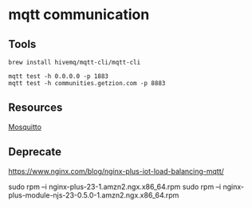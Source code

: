 # mqtt communication

## Tools

```
brew install hivemq/mqtt-cli/mqtt-cli
```

```
mqtt test -h 0.0.0.0 -p 1883
mqtt test -h communities.getzion.com -p 8883
```

## Resources
[Mosquitto](https://www.digitalocean.com/community/tutorials/how-to-install-and-secure-the-mosquitto-mqtt-messaging-broker-on-centos-)


## Deprecate
https://www.nginx.com/blog/nginx-plus-iot-load-balancing-mqtt/

sudo rpm –i nginx-plus-23-1.amzn2.ngx.x86_64.rpm
sudo rpm –i nginx-plus-module-njs-23-0.5.0-1.amzn2.ngx.x86_64.rpm
